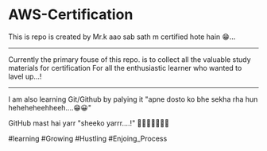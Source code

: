 # AWS-Certification 
This is repo is created by Mr.k
aao sab sath m certified hote hain 😁...

-------
<p>Currently the primary fouse of this repo. is to collect all the valuable study materials for certification
For all the enthusiastic learner who wanted to lavel up...!</p>

----------
<p>I am also learning Git/Github by palying it "apne dosto ko bhe sekha rha hun heheheheehheeh....😁😀"

GitHub mast hai yarr "sheeko yarrr....!"
🤗😎😎💯🤩🤩🤩</p>
<p>  #learning #Growing #Hustling #Enjoing_Process </p>